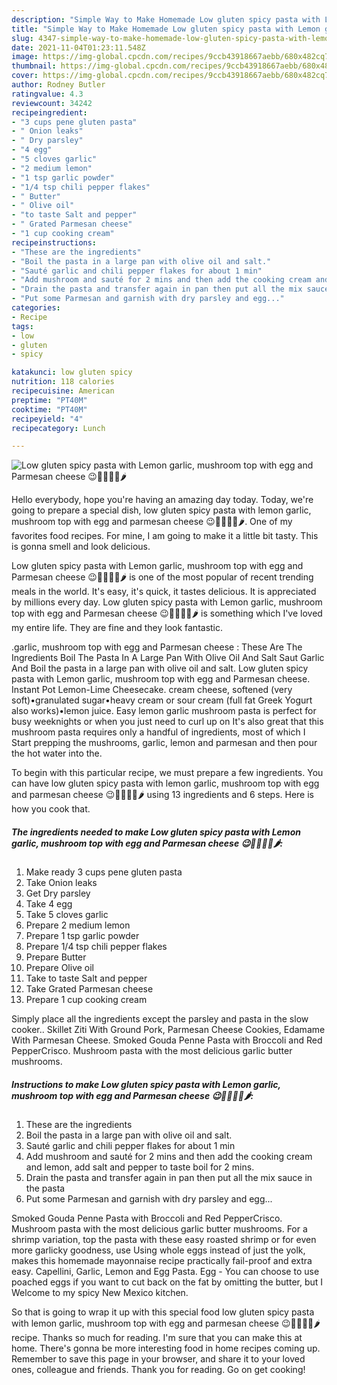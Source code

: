 ```yaml
---
description: "Simple Way to Make Homemade Low gluten spicy pasta with Lemon garlic, mushroom top with egg and Parmesan cheese 😉🥒🍋🧄🥚🌶"
title: "Simple Way to Make Homemade Low gluten spicy pasta with Lemon garlic, mushroom top with egg and Parmesan cheese 😉🥒🍋🧄🥚🌶"
slug: 4347-simple-way-to-make-homemade-low-gluten-spicy-pasta-with-lemon-garlic-mushroom-top-with-egg-and-parmesan-cheese
date: 2021-11-04T01:23:11.548Z
image: https://img-global.cpcdn.com/recipes/9ccb43918667aebb/680x482cq70/low-gluten-spicy-pasta-with-lemon-garlic-mushroom-top-with-egg-and-parmesan-cheese-recipe-main-photo.jpg
thumbnail: https://img-global.cpcdn.com/recipes/9ccb43918667aebb/680x482cq70/low-gluten-spicy-pasta-with-lemon-garlic-mushroom-top-with-egg-and-parmesan-cheese-recipe-main-photo.jpg
cover: https://img-global.cpcdn.com/recipes/9ccb43918667aebb/680x482cq70/low-gluten-spicy-pasta-with-lemon-garlic-mushroom-top-with-egg-and-parmesan-cheese-recipe-main-photo.jpg
author: Rodney Butler
ratingvalue: 4.3
reviewcount: 34242
recipeingredient:
- "3 cups pene gluten pasta"
- " Onion leaks"
- " Dry parsley"
- "4 egg"
- "5 cloves garlic"
- "2 medium lemon"
- "1 tsp garlic powder"
- "1/4 tsp chili pepper flakes"
- " Butter"
- " Olive oil"
- "to taste Salt and pepper"
- " Grated Parmesan cheese"
- "1 cup cooking cream"
recipeinstructions:
- "These are the ingredients"
- "Boil the pasta in a large pan with olive oil and salt."
- "Sauté garlic and chili pepper flakes for about 1 min"
- "Add mushroom and sauté for 2 mins and then add the cooking cream and lemon, add salt and pepper to taste boil for 2 mins."
- "Drain the pasta and transfer again in pan then put all the mix sauce in the pasta"
- "Put some Parmesan and garnish with dry parsley and egg..."
categories:
- Recipe
tags:
- low
- gluten
- spicy

katakunci: low gluten spicy 
nutrition: 118 calories
recipecuisine: American
preptime: "PT40M"
cooktime: "PT40M"
recipeyield: "4"
recipecategory: Lunch

---
```



![Low gluten spicy pasta with Lemon garlic, mushroom top with egg and Parmesan cheese 😉🥒🍋🧄🥚🌶](https://img-global.cpcdn.com/recipes/9ccb43918667aebb/680x482cq70/low-gluten-spicy-pasta-with-lemon-garlic-mushroom-top-with-egg-and-parmesan-cheese-recipe-main-photo.jpg)

Hello everybody, hope you're having an amazing day today. Today, we're going to prepare a special dish, low gluten spicy pasta with lemon garlic, mushroom top with egg and parmesan cheese 😉🥒🍋🧄🥚🌶. One of my favorites food recipes. For mine, I am going to make it a little bit tasty. This is gonna smell and look delicious.

Low gluten spicy pasta with Lemon garlic, mushroom top with egg and Parmesan cheese 😉🥒🍋🧄🥚🌶 is one of the most popular of recent trending meals in the world. It's easy, it's quick, it tastes delicious. It is appreciated by millions every day. Low gluten spicy pasta with Lemon garlic, mushroom top with egg and Parmesan cheese 😉🥒🍋🧄🥚🌶 is something which I've loved my entire life. They are fine and they look fantastic.

.garlic, mushroom top with egg and Parmesan cheese : These Are The Ingredients Boil The Pasta In A Large Pan With Olive Oil And Salt Saut Garlic And Boil the pasta in a large pan with olive oil and salt. Low gluten spicy pasta with Lemon garlic, mushroom top with egg and Parmesan cheese. Instant Pot Lemon-Lime Cheesecake. cream cheese, softened (very soft)•granulated sugar•heavy cream or sour cream (full fat Greek Yogurt also works)•lemon juice. Easy lemon garlic mushroom pasta is perfect for busy weeknights or when you just need to curl up on It&#39;s also great that this mushroom pasta requires only a handful of ingredients, most of which I Start prepping the mushrooms, garlic, lemon and parmesan and then pour the hot water into the.


To begin with this particular recipe, we must prepare a few ingredients. You can have low gluten spicy pasta with lemon garlic, mushroom top with egg and parmesan cheese 😉🥒🍋🧄🥚🌶 using 13 ingredients and 6 steps. Here is how you cook that.

<!--inarticleads1-->

##### The ingredients needed to make Low gluten spicy pasta with Lemon garlic, mushroom top with egg and Parmesan cheese 😉🥒🍋🧄🥚🌶:

1. Make ready 3 cups pene gluten pasta
1. Take  Onion leaks
1. Get  Dry parsley
1. Take 4 egg
1. Take 5 cloves garlic
1. Prepare 2 medium lemon
1. Prepare 1 tsp garlic powder
1. Prepare 1/4 tsp chili pepper flakes
1. Prepare  Butter
1. Prepare  Olive oil
1. Take to taste Salt and pepper
1. Take  Grated Parmesan cheese
1. Prepare 1 cup cooking cream


Simply place all the ingredients except the parsley and pasta in the slow cooker.. Skillet Ziti With Ground Pork, Parmesan Cheese Cookies, Edamame With Parmesan Cheese. Smoked Gouda Penne Pasta with Broccoli and Red PepperCrisco. Mushroom pasta with the most delicious garlic butter mushrooms. 

<!--inarticleads2-->

##### Instructions to make Low gluten spicy pasta with Lemon garlic, mushroom top with egg and Parmesan cheese 😉🥒🍋🧄🥚🌶:

1. These are the ingredients
1. Boil the pasta in a large pan with olive oil and salt.
1. Sauté garlic and chili pepper flakes for about 1 min
1. Add mushroom and sauté for 2 mins and then add the cooking cream and lemon, add salt and pepper to taste boil for 2 mins.
1. Drain the pasta and transfer again in pan then put all the mix sauce in the pasta
1. Put some Parmesan and garnish with dry parsley and egg...


Smoked Gouda Penne Pasta with Broccoli and Red PepperCrisco. Mushroom pasta with the most delicious garlic butter mushrooms. For a shrimp variation, top the pasta with these easy roasted shrimp or for even more garlicky goodness, use Using whole eggs instead of just the yolk, makes this homemade mayonnaise recipe practically fail-proof and extra easy. Capellini, Garlic, Lemon and Egg Pasta. Egg - You can choose to use poached eggs if you want to cut back on the fat by omitting the butter, but I Welcome to my spicy New Mexico kitchen. 

So that is going to wrap it up with this special food low gluten spicy pasta with lemon garlic, mushroom top with egg and parmesan cheese 😉🥒🍋🧄🥚🌶 recipe. Thanks so much for reading. I'm sure that you can make this at home. There's gonna be more interesting food in home recipes coming up. Remember to save this page in your browser, and share it to your loved ones, colleague and friends. Thank you for reading. Go on get cooking!
